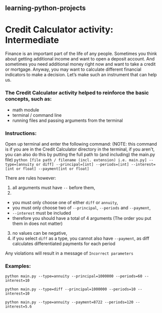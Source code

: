 ## learning-python-projects

# Credit Calculator activity: Intermediate

Finance is an important part of the life of any people. Sometimes you think about getting additional income and want to open a deposit account. And sometimes you need additional money right now and want to take a credit or mortgage. Anyway, you may want to calculate different financial indicators to make a decision. Let’s make such an instrument that can help us.

### The Credit Calculator activity helped to reinforce the basic concepts, such as:

- math module
- terminal / command line
- running files and passing arguments from the terminal

### Instructions:

Open up terminal and enter the following command:
(NOTE: this command is if you are in the Credit Calculator directory in the terminal, if you aren't, you can also do this by putting the full path to (and including) the main.py file)
`python [file path / filename (incl. extension) i.e. main.py] --type=[annuity or diff] --principal=[int] --periods=[int] --interest=[int or float] --payment[int or float]`

There are rules however:

1. all arguments must have `--` before them,
2.

- you must only choose one of either `diff` or `annuity`,
- you must only choose two of `--principal`, `--periods` and `--payment`,
- `--interest` must be included
- therefore you should have a total of 4 arguments (The order you put them in does not matter)

3. no values can be negative,
4. if you select `diff` as a type, you cannot also have `--payment`, as diff calculates differentiated payments for each period

Any violations will result in a message of `Incorrect parameters`

### Examples:

`python main.py --type=annuity --principal=1000000 --periods=60 --interest=10`

`python main.py --type=diff --principal=1000000 --periods=10 --interest=10`

`python main.py --type=annuity --payment=8722 --periods=120 --interest=5.6`
